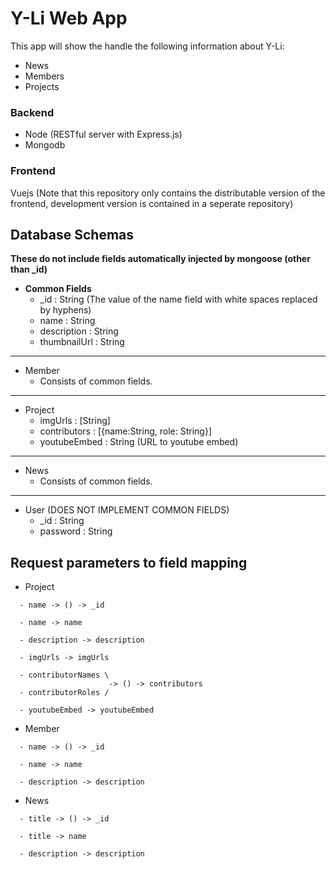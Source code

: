 # Y-Li Web App

This app will show the handle the following information about Y-Li:

- News
- Members
- Projects

### Backend

- Node (RESTful server with Express.js)
- Mongodb

### Frontend

Vuejs (Note that this repository only contains the distributable version of the frontend, development version is contained in a seperate repository)

## Database Schemas

**These do not include fields automatically injected by mongoose (other than _id)**

- **Common Fields**
  - \_id : String (The value of the name field with white spaces replaced by hyphens)
  - name : String
  - description : String
  - thumbnailUrl : String
---

- Member
  - Consists of common fields.

---

- Project
  - imgUrls : [String]
  - contributors : [{name:String, role: String}]
  - youtubeEmbed : String (URL to youtube embed)

---

- News
  - Consists of common fields.

---

- User (DOES NOT IMPLEMENT COMMON FIELDS)
  - \_id : String
  - password : String

## Request parameters to field mapping

- Project

```
  - name -> () -> _id

  - name -> name

  - description -> description

  - imgUrls -> imgUrls

  - contributorNames \
                      -> () -> contributors
  - contributorRoles /

  - youtubeEmbed -> youtubeEmbed
```

- Member

```
  - name -> () -> _id

  - name -> name

  - description -> description
```

- News

```
  - title -> () -> _id

  - title -> name

  - description -> description
```


